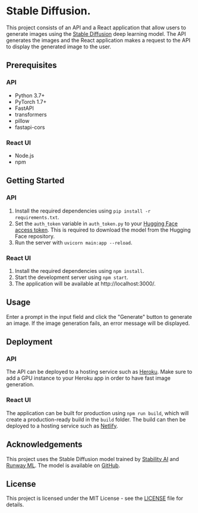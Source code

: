 # Stable Diffusion.

This project consists of an API and a React application that allow users to generate images using the [Stable Diffusion](https://github.com/CompVis/stable-diffusion) deep learning model. The API generates the images and the React application makes a request to the API to display the generated image to the user.

## Prerequisites

### API

- Python 3.7+
- PyTorch 1.7+
- FastAPI
- transformers
- pillow
- fastapi-cors

### React UI

- Node.js
- npm

## Getting Started

### API

1. Install the required dependencies using `pip install -r requirements.txt`.
2. Set the `auth_token` variable in `auth_token.py` to your [Hugging Face access token](https://huggingface.co/settings/tokens). This is required to download the model from the Hugging Face repository.
3. Run the server with `uvicorn main:app --reload`.

### React UI

1. Install the required dependencies using `npm install`.
2. Start the development server using `npm start`.
3. The application will be available at http://localhost:3000/.

## Usage

Enter a prompt in the input field and click the "Generate" button to generate an image. If the image generation fails, an error message will be displayed.

## Deployment

### API

The API can be deployed to a hosting service such as [Heroku](https://www.heroku.com/). Make sure to add a GPU instance to your Heroku app in order to have fast image generation.

### React UI

The application can be built for production using `npm run build`, which will create a production-ready build in the `build` folder. The build can then be deployed to a hosting service such as [Netlify](https://www.netlify.com/).

## Acknowledgements

This project uses the Stable Diffusion model trained by [Stability AI](https://stability.ai/) and [Runway ML](https://runwayml.com/). The model is available on [GitHub](https://github.com/CompVis/stable-diffusion).

## License

This project is licensed under the MIT License - see the [LICENSE](LICENSE) file for details.

